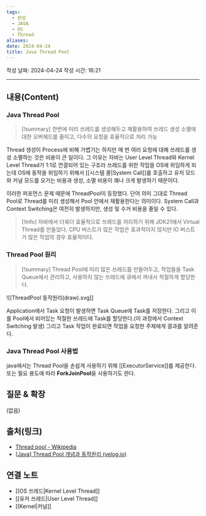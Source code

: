 ```yaml
---
tags:
  - 완성
  - JAVA
  - OS
  - Thread
aliases: 
date: 2024-04-24
title: Java Thread Pool
---
```

작성 날짜: 2024-04-24
작성 시간: 16:21


----
## 내용(Content)

### Java Thread Pool

>[!summary]
> 한번에 미리 쓰레드를 생성해두고 재활용하여 쓰레드 생성 소멸에 대한 오버헤드를 줄이고, 다수의 요청을 효율적으로 처리 가능

Thread 생성이 Process에 비해 가볍기는 하지만 매 번 여러 요청에 대해 쓰레드를 생성 소멸하는 것은 비용이 큰 일이다. 그 이유는 자바는 User Level Thread와 Kernel Level Thread가 1:1로 연결되어 있는 구조라 쓰레드를 위한 작업을 OS에 위임하게 되는데 OS에 동작을 위임하기 위해서 [[시스템 콜|System Call]]를 호출하고 유저 모드와 커널 모드를 오가는 비용과 생성, 소멸 비용이 꽤나 크게 발생하기 때문이다. 

이러한 퍼포먼스 문제 때문에 ThreadPool이 등장했다. 단어 의미 그대로 Thread Pool로 Thread를 미리 생성해서 Pool 안에서 재활용한다는 의미이다. System Call과 Context Switching은 여전히 발생하지만, 생성 및 수거 비용을 줄일 수 있다.

>[!info]
>자바에서 더욱더 효율적으로 쓰레드를 처리하기 위해 JDK21에서 Virtual Thread를 만들었다. CPU 버스트가 많은 작업은 효과적이지 않지만 IO 버스트가 많은 작업의 경우 효율적이다. 

### Thread Pool 원리

>[!summary]
>Thread Pool에 미리 많은 쓰레드를 만들어두고, 작업들을 Task Queue에서 관리하고, 사용하지 않는 쓰레드에 큐에서 꺼내서 적절하게 할당한다.

![[ThreadPool 동작원리(draw).svg]]

Application에서 Task 요청이 발생하면 Task Queue에 Task를 저장한다. 그리고 이를 Pool에서 비어있는 적절한 쓰레드에 Task를 할당한다.(이 과정에서 Context Switching 발생) 그리고 Task 작업이 완료되면 작업을 요청한 주체에게 결과를 알려준다.

### Java Thread Pool 사용법

java에서는 Thread Pool을 손쉽게 사용하기 위해 [[ExecutorService]]를 제공한다. 또는 필요 용도에 따라 **ForkJoinPool**을 사용하기도 한다. 

## 질문 & 확장

(없음)

## 출처(링크)

- [Thread pool - Wikipedia](https://en.wikipedia.org/wiki/Thread_pool)
- [[Java] Thread Pool 개념과 동작원리 (velog.io)](https://velog.io/@haero_kim/Java-Thread-Pool-%EA%B0%9C%EB%85%90%EA%B3%BC-%EB%8F%99%EC%9E%91%EC%9B%90%EB%A6%AC)
## 연결 노트

- [[OS 쓰레드|Kernel Level Thread]]
- [[유저 쓰레드|User Level Thread]]
- [[Kernel|커널]]









